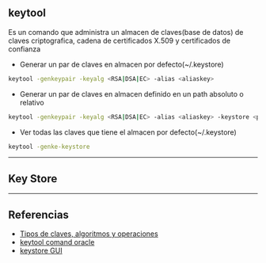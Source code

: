 ## keytool

Es un comando que administra un almacen de claves(base de datos) de claves criptografica, cadena de certificados X.509 y certificados de confianza

* Generar un par de claves en almacen por defecto(~/.keystore)

```bash
keytool -genkeypair -keyalg <RSA|DSA|EC> -alias <aliaskey>
```
* Generar un par de claves en almacen definido en un path absoluto o relativo

```bash
keytool -genkeypair -keyalg <RSA|DSA|EC> -alias <aliaskey> -keystore <path/name|name>
```

* Ver todas las claves que tiene el almacen por defecto(~/.keystore)

```bash
keytool -genke-keystore 
```



---
## Key Store



---
## Referencias
+ [Tipos de claves, algoritmos y operaciones](https://learn.microsoft.com/es-es/azure/key-vault/keys/about-keys-details)
+ [keytool comand oracle](https://docs.oracle.com/javase/8/docs/technotes/tools/unix/keytool.html)
+ [keystore GUI](https://keystore-explorer.org/downloads.html) 
